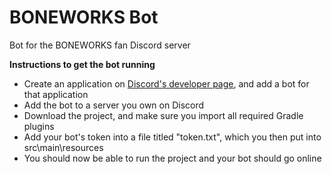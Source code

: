 # BONEWORKS Bot
Bot for the BONEWORKS fan Discord server

**Instructions to get the bot running**
- Create an application on [Discord's developer page](https://discordapp.com/developers/applications), and add a bot for that application
- Add the bot to a server you own on Discord
- Download the project, and make sure you import all required Gradle plugins
- Add your bot's token into a file titled "token.txt", which you then put into src\main\resources
- You should now be able to run the project and your bot should go online
